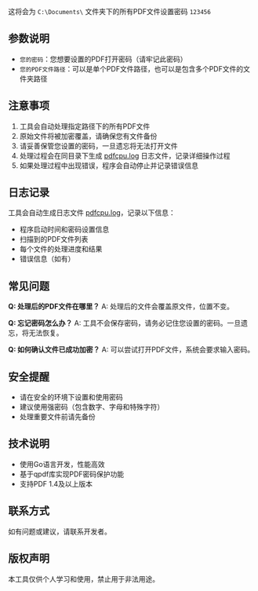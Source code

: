 
这将会为 `C:\Documents\` 文件夹下的所有PDF文件设置密码 `123456`

## 参数说明

- `您的密码`：您想要设置的PDF打开密码（请牢记此密码）
- `您的PDF文件路径`：可以是单个PDF文件路径，也可以是包含多个PDF文件的文件夹路径

## 注意事项

1. 工具会自动处理指定路径下的所有PDF文件
2. 原始文件将被加密覆盖，请确保您有文件备份
3. 请妥善保管您设置的密码，一旦遗忘将无法打开文件
4. 处理过程会在同目录下生成 [pdfcpu.log](file://C:\Users\zen\Github\pdfcpu\pdfcpu.log) 日志文件，记录详细操作过程
5. 如果处理过程中出现错误，程序会自动停止并记录错误信息

## 日志记录

工具会自动生成日志文件 [pdfcpu.log](file://C:\Users\zen\Github\pdfcpu\pdfcpu.log)，记录以下信息：
- 程序启动时间和密码设置信息
- 扫描到的PDF文件列表
- 每个文件的处理进度和结果
- 错误信息（如有）

## 常见问题

**Q: 处理后的PDF文件在哪里？**
A: 处理后的文件会覆盖原文件，位置不变。

**Q: 忘记密码怎么办？**
A: 工具不会保存密码，请务必记住您设置的密码。一旦遗忘，将无法恢复。

**Q: 如何确认文件已成功加密？**
A: 可以尝试打开PDF文件，系统会要求输入密码。

## 安全提醒

- 请在安全的环境下设置和使用密码
- 建议使用强密码（包含数字、字母和特殊字符）
- 处理重要文件前请先备份

## 技术说明

- 使用Go语言开发，性能高效
- 基于qpdf库实现PDF密码保护功能
- 支持PDF 1.4及以上版本

## 联系方式

如有问题或建议，请联系开发者。

## 版权声明

本工具仅供个人学习和使用，禁止用于非法用途。
